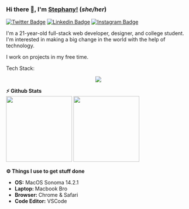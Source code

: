 ### Hi there 👋, I'm [Stephany!](https://github.com/snag2003/) (_she/her_)

[![Twitter Badge](https://img.shields.io/badge/-Twitter-00acee?style=flat-square&logo=Twitter&logoColor=white)](https://twitter.com/stephmia_3112)
[![Linkedin Badge](https://img.shields.io/badge/-LinkedIn-0e76a8?style=flat-square&logo=Linkedin&logoColor=white)](https://linkedin.com/in/stephany-acosta)
[![Instagram Badge](https://img.shields.io/badge/-Instagram-e4405f?style=flat-square&logo=Instagram&logoColor=white)](https://instagram.com/pov_stephany/)


I'm a 21-year-old full-stack web developer, designer, and college student. I'm interested in making a big change in the world with the help of technology.

I work on projects in my free time.

Tech Stack:

<p align="center">
  <a href="https://skillicons.dev">
    <img src="https://skillicons.dev/icons?i=js,html,css,cpp,figma,gcp,git,mysql,postman,py,react,webflow" />
  </a>
</p>

<b>⚡ Github Stats</b>
 <br />
  <img height="180em" src="https://github-readme-stats.vercel.app/api?username=snag2003&show_icons=true&hide_border=true&&count_private=true&include_all_commits=true" />
  <img height="180em" src="https://github-readme-stats.vercel.app/api/top-langs/?username=snag2003&exclude_repo=KNN-Image-Classification&show_icons=true&hide_border=true&layout=compact&langs_count=8"/>

<b>⚙️ Things I use to get stuff done</b>
  	<ul>
  	  <li><b>OS:</b> MacOS Sonoma 14.2.1</li>
	    <li><b>Laptop: </b> Macbook Bro</li>
  	  <li><b>Browser: </b> Chrome & Safari</li>
	    <li><b>Code Editor:</b> VSCode </li>
	</ul>
</details>
